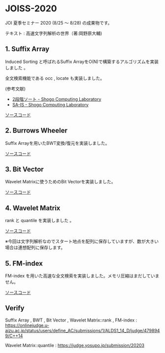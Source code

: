 # JOISS-2020

JOI 夏季セミナー 2020 (8/25 〜 8/28) の成果物です。

テキスト : 高速文字列解析の世界（著:岡野原大輔)

## 1. Suffix Array

Induced Sorting と呼ばれるSuffix ArrayをO(N)で構築するアルゴリズムを実装しました 。

全文検索機能である occ , locate も実装しました。

(参考文献)

- [2段階ソート - Shogo Computing Laboratory](https://shogo82148.github.io/homepage/memo/algorithm/suffix-array/two-stage.html)
- [SA-IS - Shogo Computing Laboratory](https://shogo82148.github.io/homepage/memo/algorithm/suffix-array/sa-is.html)

[ソースコード](./src/SuffixArray.cpp)

## 2. Burrows Wheeler

Suffix Arrayを用いたBWT変換/復元を実装しました。

[ソースコード](./src/BWT.cpp)

## 3. Bit Vector

Wavelet Matrixに使うためのBit Vectorを実装しました。

[ソースコード](./src/BitVector.cpp)

## 4. Wavelet Matrix

rank と quantile を実装しました 。

[ソースコード](src/WaveletMatrix.cpp)

※今回は文字列解析なのでスタート地点を配列に保存していますが、数が大きい場合は連想配列に保存します。

## 5. FM-index

FM-index を用いた高速な全文検索を実装しました。メモリ圧縮はまだしていません。

[ソースコード](src/FM_index.cpp)

## Verify

Suffix Array , BWT , Bit Vector , Wavelet Matrix::rank , FM-index : https://onlinejudge.u-aizu.ac.jp/status/users/define_AC/submissions/1/ALDS1_14_D/judge/4798949/C++14

Wavelet Matrix::quantile : https://judge.yosupo.jp/submission/20203